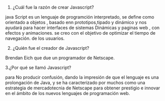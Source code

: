 1. ¿Cuál fue la razón de crear Javascript?

java Script es un lenguaje de programción interpretado, se
define como orientado a objetos , basado enn prototipos,tipado y
dinámico y nos ayudará para hacer interfaces de sistemas Dinámicas y paginas web , con efectos y animaciones.
se creo con el objetivo de optimizar el tiempo de navegación.
de los usuarios.

2. ¿Quién fue el creador de Javascript?

Brendan Eich que due un programador de Netscape.

3.¿Por qué se llamó Javascript?

para No producir confusión, dando la impresión de que el lenguaje es una prolongación de Java, y se ha caracterizado por muchos como una estrategia de mercadotecnia de Netscape para obtener prestigio e innovar en el ámbito de los nuevos lenguajes de programación web.
